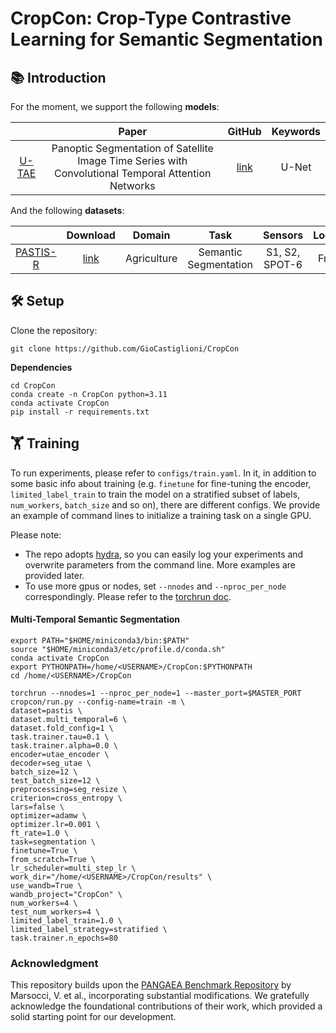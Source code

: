 # CropCon: Crop-Type Contrastive Learning for Semantic Segmentation

## 📚 Introduction


For the moment, we support the following **models**:

|             | Paper | GitHub | Keywords |
|:-----------:|:-----:|:------:|:--------:|
|  [U-TAE](https://arxiv.org/abs/2107.07933) | Panoptic Segmentation of Satellite Image Time Series with Convolutional Temporal Attention Networks    | [link](https://github.com/VSainteuf/utae-paps) | U-Net |


And the following **datasets**:

|                     | Download | Domain | Task | Sensors | Location |
|:-------------------:|:--------:|:------:|:----:|:-------:|:--------:|
|        [PASTIS-R](https://arxiv.org/abs/2107.07933)       |    [link](https://huggingface.co/datasets/IGNF/PASTIS-HD)       |   Agriculture     |  Semantic Segmentation    |    S1, S2, SPOT-6  | France   |

## 🛠️ Setup
Clone the repository:
```
git clone https://github.com/GioCastiglioni/CropCon
```

**Dependencies**

```
cd CropCon
conda create -n CropCon python=3.11
conda activate CropCon
pip install -r requirements.txt
```

## 🏋️ Training

To run experiments, please refer to `configs/train.yaml`. In it, in addition to some basic info about training (e.g. `finetune` for fine-tuning the encoder, `limited_label_train` to train the model on a stratified subset of labels, `num_workers`, `batch_size` and so on), there are different configs. We provide an example of command lines to initialize a training task on a single GPU.

Please note:
 - The repo adopts [hydra](https://github.com/facebookresearch/hydra), so you can easily log your experiments and overwrite parameters from the command line. More examples are provided later.
 - To use more gpus or nodes, set `--nnodes` and `--nproc_per_node` correspondingly. Please refer to the [torchrun doc](https://pytorch.org/docs/stable/elastic/run.html).

#### Multi-Temporal Semantic Segmentation
```
export PATH="$HOME/miniconda3/bin:$PATH"
source "$HOME/miniconda3/etc/profile.d/conda.sh"
conda activate CropCon
export PYTHONPATH=/home/<USERNAME>/CropCon:$PYTHONPATH
cd /home/<USERNAME>/CropCon

torchrun --nnodes=1 --nproc_per_node=1 --master_port=$MASTER_PORT cropcon/run.py --config-name=train -m \
dataset=pastis \
dataset.multi_temporal=6 \
dataset.fold_config=1 \
task.trainer.tau=0.1 \
task.trainer.alpha=0.0 \
encoder=utae_encoder \
decoder=seg_utae \
batch_size=12 \
test_batch_size=12 \
preprocessing=seg_resize \
criterion=cross_entropy \
lars=false \
optimizer=adamw \
optimizer.lr=0.001 \
ft_rate=1.0 \
task=segmentation \
finetune=True \
from_scratch=True \
lr_scheduler=multi_step_lr \
work_dir="/home/<USERNAME>/CropCon/results" \
use_wandb=True \
wandb_project="CropCon" \
num_workers=4 \
test_num_workers=4 \
limited_label_train=1.0 \
limited_label_strategy=stratified \
task.trainer.n_epochs=80
```

### Acknowledgment

This repository builds upon the [PANGAEA Benchmark Repository](https://github.com/VMarsocci/pangaea-bench) by Marsocci, V. et al., incorporating substantial modifications. We gratefully acknowledge the foundational contributions of their work, which provided a solid starting point for our development.